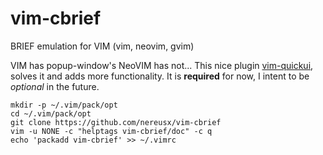 # vim-cbrief
BRIEF emulation for VIM (vim, neovim, gvim)

VIM has popup-window's NeoVIM has not... This nice plugin [vim-quickui](https://github.com/skywind3000/vim-quickui), solves it and adds more functionality. It is **required** for now, I intent to be *optional* in the future. 

```
mkdir -p ~/.vim/pack/opt
cd ~/.vim/pack/opt
git clone https://github.com/nereusx/vim-cbrief 
vim -u NONE -c "helptags vim-cbrief/doc" -c q
echo 'packadd vim-cbrief' >> ~/.vimrc
```
